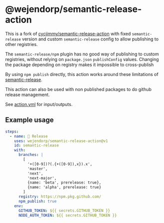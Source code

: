 # @wejendorp/semantic-release-action

This is a fork of
[cycjimmy/semantic-release-action](https://github.com/cycjimmy/semantic-release-action)
with fixed `semantic-release` version and custom `semantic-release` config to
allow publishing to other registries.

The `semantic-release/npm` plugin has no good way of publishing to custom registries,
without relying on `package.json` `publishConfig` values. Changing the package
depending on registry makes it impossible to cross-publish

By using `npm publish` directly, this action works around these limitations of
[semantic-release](https://github.com/semantic-release/semantic-release).

This action can also be used with non published packages to do github release
management.

See [action.yml](action.yml) for input/outputs.

## Example usage

```yml
steps:
  - name: 🚀 Release
    uses: wejendorp/semantic-release-action@v1
    id: semantic-release
    with:
      branches: |
        [
          '+([0-9])?(.{+([0-9]),x}).x',
          'master',
          'next',
          'next-major',
          {name: 'beta', prerelease: true},
          {name: 'alpha', prerelease: true}
        ]
      registry: https://npm.pkg.github.com/
      npm_publish: true
    env:
      GITHUB_TOKEN: ${{ secrets.GITHUB_TOKEN }}
      NODE_AUTH_TOKEN: ${{ secrets.GITHUB_TOKEN }}
```
